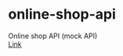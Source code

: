 # online-shop-api

Online shop API (mock API)  
[Link](https://online-shop-api-project.herokuapp.com/)
